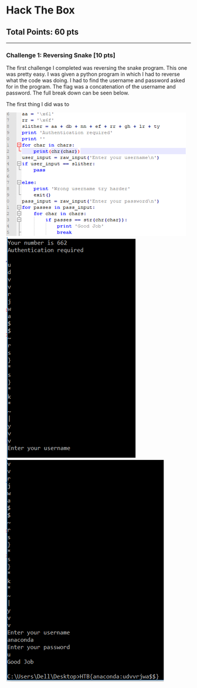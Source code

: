 # Hack The Box
## Total Points: 60 pts
__________________________________________________________________________________________

### Challenge 1: Reversing Snake [10 pts]
The first challenge I completed was reversing the snake program. This one was pretty easy. I was given a python program in which I had to reverse what the code was doing. I had to find the username and password asked for in the program. The flag was a concatenation of the username and password. The full break down can be seen below.

The first thing I did was to 

<img src="snake0.PNG" alt="hi51" class="inline"/>
<img src="snake1.PNG" alt="hi51" class="inline"/>
<img src="snake2.PNG" alt="hi51" class="inline"/>
